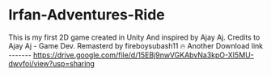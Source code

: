 # Irfan-Adventures-Ride
This is my first 2D game created in Unity And inspired by Ajay Aj.
Credits to Ajay Aj - Game Dev.
Remasterd by fireboysubash11 🔥
Another Download link ------- https://drive.google.com/file/d/15EBj9nwVGKAbvNa3kpO-XI5MU-dwvfoi/view?usp=sharing
